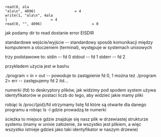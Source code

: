 ```
read(0, ala
"ala\n", 4096)                  = 4
write(1, "ala\n", 4ala
)                    = 4
read(0, "", 4096)                       = 0
```

jak podamy dir to read dostanie error EISDIR 


standardowe wejście/wyjście -- standardowy sposób komunikacji między komputerem
a otoczeniem (terminal), występuje w systemach unixowych

trzy podstawowe to:
stdin  -- fd 0
stdout -- fd 1
stderr -- fd 2


przykładem użycia jest w bashu

./program < in > out -- powoduje to zastąpienie fd 0, 1 
można też
./program 2> err -- zastępujemy fd 2
itd...

numerki (fd) to deskryptory plików, jak widzimy pod spodem system używa
identyfikatorów w postaci liczb do tego, aby widzieć jakie mamy pliki

robiąc ls /proc/{pid}/fd otrzymamy listę fd które są otwarte dla danego programu 
a robiąc ls -l gdzie prowadzą te numerki


ścieżka to miejsce gdzie znajduje się nasz plik w drzewiastej strukturze systemu
(mamy w unixie założenie, że wszystko jest plikiem, a więc wszystko istnieje
gdzieś jako taki identyfikator w naszym drzewie)
